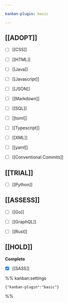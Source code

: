 ```yaml
---

kanban-plugin: basic

---
```


## [[ADOPT]]

- [ ] [[CSS]]
- [ ] [[HTML]]
- [ ] [[Java]]
- [ ] [[Javascript]]
- [ ] [[JSON]]
- [ ] [[Markdown]]
- [ ] [[SQL]]
- [ ] [[toml]]
- [ ] [[Typescript]]
- [ ] [[XML]]
- [ ] [[yaml]]
- [ ] [[Conventional Commits]]


## [[TRIAL]]

- [ ] [[Python]]


## [[ASSESS]]

- [ ] [[Go]]
- [ ] [[GraphQL]]
- [ ] [[Rust]]


## [[HOLD]]

**Complete**
- [x] [[SASS]]




%% kanban:settings
```
{"kanban-plugin":"basic"}
```
%%